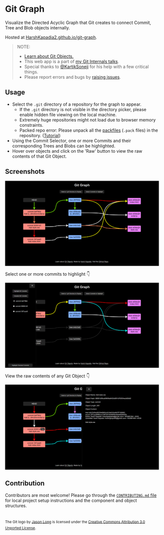 # Git Graph

Visualize the Directed Acyclic Graph that Git creates to connect Commit, Tree and Blob objects internally.

Hosted at [HarshKapadia2.github.io/git-graph](https://harshkapadia2.github.io/git-graph).

> NOTE:
>
> -   [Learn about Git Objects.](https://git.harshkapadia.me/#_git_objects)
> -   This web app is a part of [my Git Internals talks](https://talks.harshkapadia.me/git_internals).
> -   Special thanks to [@KartikSoneji](https://github.com/KartikSoneji) for his help with a few critical things.
> -   Please report errors and bugs by [raising issues](https://github.com/HarshKapadia2/git-graph/issues).

## Usage

-   Select the `.git` directory of a repository for the graph to appear.
    -   If the `.git` directory is not visible in the directory picker, please enable hidden file viewing on the local machine.
    -   Extremely huge repositories might not load due to browser memory constraints.
    -   Packed repo error: Please unpack all the [packfiles](https://git.harshkapadia.me/#_the_pack_directory) (`.pack` files) in the repository. ([Tutorial](https://www.youtube.com/watch?v=cauIy20JhFs))
-   Using the Commit Selector, one or more Commits and their corresponding Trees and Blobs can be highlighted.
-   Hover over objects and click on the 'Raw' button to view the raw contents of that Git Object.

## Screenshots

![](repo-img/sample-1.png)

Select one or more commits to highlight 👇

![](repo-img/sample-2.png)

View the raw contents of any Git Object 👇

![](repo-img/sample-3.png)

## Contribution

Contributors are most welcome! Please go through the [`CONTRIBUTING.md` file](CONTRIBUTING.md) for local project setup instructions and the component and object structures.

<br />

<sub>
	The Git logo by <a href="https://twitter.com/jasonlong">Jason Long</a> is licensed under the <a href="https://creativecommons.org/licenses/by/3.0/legalcode">Creative Commons Attribution 3.0 Unported License</a>.
</sub>
